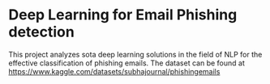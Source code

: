 # Deep Learning for Email Phishing detection
This project analyzes sota deep learning solutions in the field of NLP for the effective classification of phishing emails.
The dataset can be found at https://www.kaggle.com/datasets/subhajournal/phishingemails